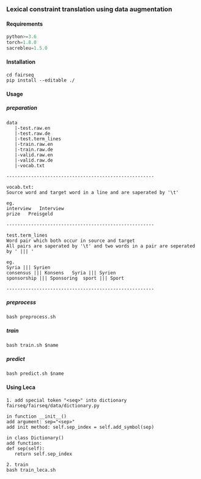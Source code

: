 ### **Lexical constraint translation using data augmentation**


#### **Requirements**
```python
python>=3.6
torch=1.8.0
sacrebleu=1.5.0
```

#### **Installation**
```shell
cd fairseq
pip install --editable ./
```

#### **Usage**
##### **preparation**
```shell
data
   |-test.raw.en
   |-test.raw.de
   |-test.term_lines
   |-train.raw.en
   |-train.raw.de
   |-valid.raw.en
   |-valid.raw.de
   |-vocab.txt

------------------------------------------------------

vocab.txt:
Source word and target word in a line and are saperated by '\t' 

eg.
interview	Interview
prize	Preisgeld

------------------------------------------------------

test.term_lines
Word pair which both occur in source and target
All pairs are saperated by '\t' and two words in a pair are seperated by ' ||| '

eg.
Syria ||| Syrien
consensus ||| Konsens	Syria ||| Syrien
sponsorship ||| Sponsoring	sport ||| Sport

------------------------------------------------------

```

##### **preprocess**
```shell
bash preprocess.sh
```

##### **train**
```shell
bash train.sh $name
```

##### **predict**
```shell
bash predict.sh $name
```

#### **Using Leca**
```shell
1. add special token "<seq>" into dictionary
fairseq/fairseq/data/dictionary.py

in function __init__()
add argument: sep="<sep>"
add init method: self.sep_index = self.add_symbol(sep)

in class Dictionary()
add function: 
def sep(self):
   return self.sep_index

2. train
bash train_leca.sh
```